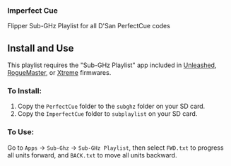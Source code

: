 ### Imperfect Cue
Flipper Sub-GHz Playlist for all D'San PerfectCue codes

## Install and Use

This playlist requires the "Sub-GHz Playlist" app included in [Unleashed](https://github.com/DarkFlippers/unleashed-firmware), [RogueMaster](https://github.com/RogueMaster/flipperzero-firmware-wPlugins), or [Xtreme](https://github.com/Flipper-XFW/Xtreme-Firmware) firmwares.

### To Install:

1. Copy the `PerfectCue` folder to the `subghz` folder on your SD card.
2. Copy the `ImperfectCue` folder to `subplaylist` on your SD card.

### To Use:

Go to `Apps` -> `Sub-Ghz` -> `Sub-GHz Playlist`, then select `FWD.txt` to progress all units forward, and `BACK.txt` to move all units backward.
